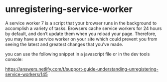 # unregistering-service-worker

A service worker 7 is a script that your browser runs in the background to accomplish a variety of tasks. Browsers cache service workers for 24 hours by default, and don’t update them when you reload your page. Therefore, you may have a service worker on your site which could prevent you from seeing the latest and greatest changes that you’ve made.

you can use the following snippet in a javascript file or in the dev tools console:

https://answers.netlify.com/t/support-guide-understanding-unregistering-service-workers/145
 

